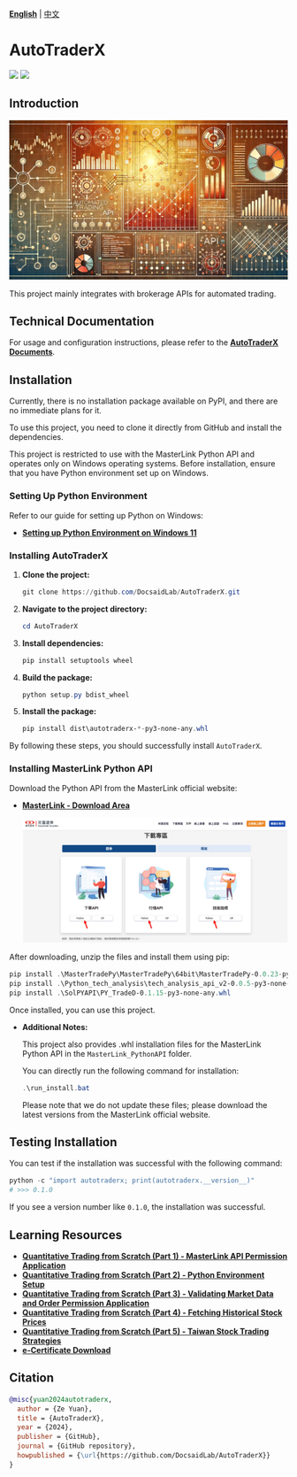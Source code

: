 [**English**](./README.md) | [中文](./README_tw.md)

# AutoTraderX

<p align="left">
    <a href="./LICENSE"><img src="https://img.shields.io/badge/license-Apache%202-dfd.svg"></a>
    <a href=""><img src="https://img.shields.io/badge/python-3.8+-aff.svg"></a>
</p>

## Introduction

<div align="center">
    <img src="./docs/title.webp" width="800">
</div>

This project mainly integrates with brokerage APIs for automated trading.

## Technical Documentation

For usage and configuration instructions, please refer to the [**AutoTraderX Documents**](https://docsaid.org/en/docs/autotraderx/intro).

## Installation

Currently, there is no installation package available on PyPI, and there are no immediate plans for it.

To use this project, you need to clone it directly from GitHub and install the dependencies.

This project is restricted to use with the MasterLink Python API and operates only on Windows operating systems. Before installation, ensure that you have Python environment set up on Windows.

### Setting Up Python Environment

Refer to our guide for setting up Python on Windows:

- [**Setting up Python Environment on Windows 11**](https://docsaid.org/blog/windows-python-settings)

### Installing AutoTraderX

1. **Clone the project:**

   ```powershell
   git clone https://github.com/DocsaidLab/AutoTraderX.git
   ```

2. **Navigate to the project directory:**

   ```powershell
   cd AutoTraderX
   ```

3. **Install dependencies:**

   ```powershell
   pip install setuptools wheel
   ```

4. **Build the package:**

   ```powershell
   python setup.py bdist_wheel
   ```

5. **Install the package:**

   ```powershell
   pip install dist\autotraderx-*-py3-none-any.whl
   ```

By following these steps, you should successfully install `AutoTraderX`.

### Installing MasterLink Python API

Download the Python API from the MasterLink official website:

- [**MasterLink - Download Area**](https://mlapi.masterlink.com.tw/web_api/service/home#download)

  ![download](./docs/download.jpg)

After downloading, unzip the files and install them using pip:

```powershell
pip install .\MasterTradePy\MasterTradePy\64bit\MasterTradePy-0.0.23-py3-none-win_amd64.whl
pip install .\Python_tech_analysis\tech_analysis_api_v2-0.0.5-py3-none-win_amd64.whl
pip install .\SolPYAPI\PY_TradeD-0.1.15-py3-none-any.whl
```

Once installed, you can use this project.

- **Additional Notes:**

  This project also provides .whl installation files for the MasterLink Python API in the `MasterLink_PythonAPI` folder.

  You can directly run the following command for installation:

  ```powershell
  .\run_install.bat
  ```

  Please note that we do not update these files; please download the latest versions from the MasterLink official website.

## Testing Installation

You can test if the installation was successful with the following command:

```powershell
python -c "import autotraderx; print(autotraderx.__version__)"
# >>> 0.1.0
```

If you see a version number like `0.1.0`, the installation was successful.

## Learning Resources

- [**Quantitative Trading from Scratch (Part 1) - MasterLink API Permission Application**](https://quantpass.org/masterlink-api/)
- [**Quantitative Trading from Scratch (Part 2) - Python Environment Setup**](https://quantpass.org/masterlink-3/)
- [**Quantitative Trading from Scratch (Part 3) - Validating Market Data and Order Permission Application**](https://quantpass.org/masterlink-4/)
- [**Quantitative Trading from Scratch (Part 4) - Fetching Historical Stock Prices**](https://quantpass.org/masterlink-5/)
- [**Quantitative Trading from Scratch (Part 5) - Taiwan Stock Trading Strategies**](https://quantpass.org/masterlink-6/)
- [**e-Certificate Download**](https://www.masterlink.com.tw/certificate-eoperation)

## Citation

```bibtex
@misc{yuan2024autotraderx,
  author = {Ze Yuan},
  title = {AutoTraderX},
  year = {2024},
  publisher = {GitHub},
  journal = {GitHub repository},
  howpublished = {\url{https://github.com/DocsaidLab/AutoTraderX}}
}
```
